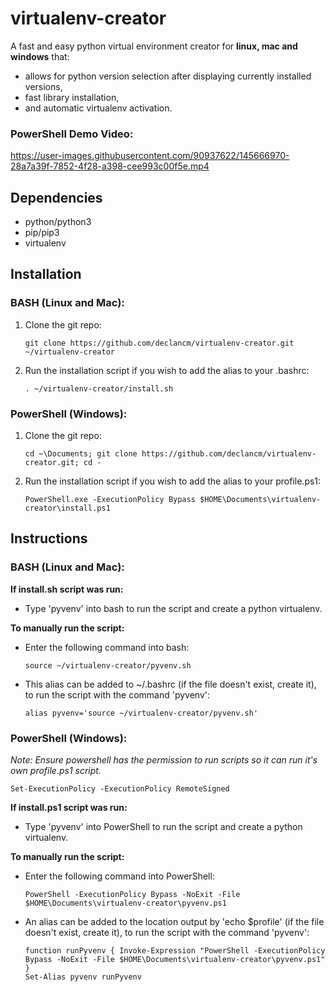# virtualenv-creator
A fast and easy python virtual environment creator for **linux, mac and windows** that:

- allows for python version selection after displaying currently installed versions,
- fast library installation,
- and automatic virtualenv activation.

### PowerShell Demo Video:

https://user-images.githubusercontent.com/90937622/145666970-28a7a39f-7852-4f28-a398-cee993c00f5e.mp4


## Dependencies

- python/python3
- pip/pip3
- virtualenv

## Installation

### BASH (Linux and Mac):

1. Clone the git repo:

       git clone https://github.com/declancm/virtualenv-creator.git ~/virtualenv-creator

2. Run the installation script if you wish to add the alias to your .bashrc:

       . ~/virtualenv-creator/install.sh

### PowerShell (Windows):

1. Clone the git repo:

       cd ~\Documents; git clone https://github.com/declancm/virtualenv-creator.git; cd -

1. Run the installation script if you wish to add the alias to your profile.ps1:

       PowerShell.exe -ExecutionPolicy Bypass $HOME\Documents\virtualenv-creator\install.ps1

## Instructions

### BASH (Linux and Mac):

**If install.sh script was run:**

- Type 'pyvenv' into bash to run the script and create a python virtualenv.

**To manually run the script:**

- Enter the following command into bash:

      source ~/virtualenv-creator/pyvenv.sh

- This alias can be added to ~/.bashrc (if the file doesn't exist, create it), to run the script with the command 'pyvenv':

      alias pyvenv='source ~/virtualenv-creator/pyvenv.sh'

### PowerShell (Windows):

_Note: Ensure powershell has the permission to run scripts so it can run it's own profile.ps1 script._

    Set-ExecutionPolicy -ExecutionPolicy RemoteSigned

**If install.ps1 script was run:**

- Type 'pyvenv' into PowerShell to run the script and create a python virtualenv.

**To manually run the script:**

- Enter the following command into PowerShell:
      
      PowerShell -ExecutionPolicy Bypass -NoExit -File $HOME\Documents\virtualenv-creator\pyvenv.ps1

- An alias can be added to the location output by 'echo $profile' (if the file doesn't exist, create it), to run the script with the command 'pyvenv':

      function runPyvenv { Invoke-Expression "PowerShell -ExecutionPolicy Bypass -NoExit -File $HOME\Documents\virtualenv-creator\pyvenv.ps1" }
      Set-Alias pyvenv runPyvenv
